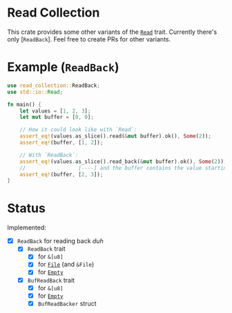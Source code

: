 # Read Collection
This crate provides some other variants of the [`Read`] trait. Currently there's only [`ReadBack`].
Feel free to create PRs for other variants.

# Example (`ReadBack`)
```rust
use read_collection::ReadBack;
use std::io::Read;

fn main() {
    let values = [1, 2, 3];
    let mut buffer = [0, 0];

    // How it could look like with `Read`:
    assert_eq!(values.as_slice().read(&mut buffer).ok(), Some(2));
    assert_eq!(buffer, [1, 2]);

    // With `ReadBack`:
    assert_eq!(values.as_slice().read_back(&mut buffer).ok(), Some(2));
    //                 [----] and the buffer contains the value starting from the back!
    assert_eq!(buffer, [2, 3]);
}
```

# Status
Implemented:
- [x] `ReadBack` for reading back *duh*
  - [x] `ReadBack` trait
    - [x] for `&[u8]`
    - [x] for [`File`] (and `&File`)
    - [x] for [`Empty`]
  - [x] `BufReadBack` trait
    - [x] for `&[u8]`
    - [x] for [`Empty`]
    - [x] `BufReadBacker` struct

[`File`]: https://doc.rust-lang.org/std/fs/struct.File.html
[`Read`]: https://doc.rust-lang.org/std/io/trait.Read.html
[`Empty`]: https://doc.rust-lang.org/std/io/struct.Empty.html
